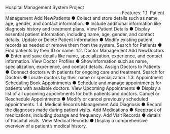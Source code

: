 Hospital Management System Project
 ——————————————————————————
 Features:
 1.1. Patient Management
 Add NewPatients
 ● Collect and store details such as name, age, gender, and contact information.
 ● Include additional information like diagnosis history and treatment plans.
 View Patient Details
 ● Display essential patient information, including name, age, gender, and contact
 details.
 Update or Delete Patient Information
 ● Modify existing patient records as needed or remove them from the system.
 Search for Patients
 ● Find patients by their ID or name.
 1.2. Doctor Management
 Add NewDoctors
 ● Enter and save details like name, specialization, experience, and contact
 information.
 View Doctor Profiles
 ● Showinformation such as name, specialization, experience, and contact details.
 Assign Doctors to Patients
 ● Connect doctors with patients for ongoing care and treatment.
 Search for Doctors
 ● Locate doctors by their name or specialization.
1.3. Appointment Scheduling
 Book Appointments
 ● Schedule and manage appointments for patients with available doctors.
 View Upcoming Appointments
 ● Display a list of all upcoming appointments for both patients and doctors.
 Cancel or Reschedule Appointments
 ● Modify or cancel previously scheduled appointments.
 1.4. Medical Records Management
 Add Diagnosis
 ● Record the diagnoses made during patient visits.
 Add Medications
 ● Keeptrack of medications, including dosage and frequency.
 Add Visit Records
 ● details of hospital visits.
 View Medical Records
 ● Display a comprehensive overview of a patient’s medical history.
